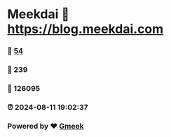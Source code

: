 # Meekdai :link: https://blog.meekdai.com 
### :page_facing_up: [54](https://blog.meekdai.com/tag.html) 
### :speech_balloon: 239 
### :hibiscus: 126095 
### :alarm_clock: 2024-08-11 19:02:37 
### Powered by :heart: [Gmeek](https://github.com/Meekdai/Gmeek)

